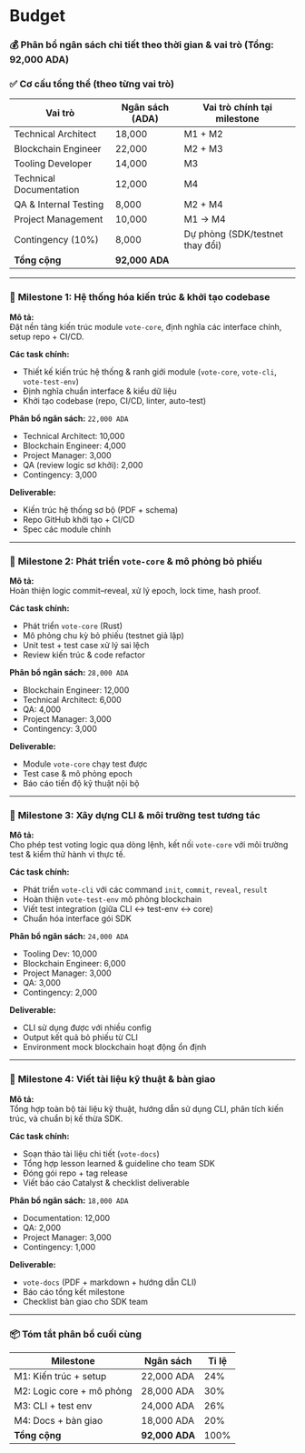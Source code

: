 # Budget

### 💰 **Phân bổ ngân sách chi tiết theo thời gian & vai trò** (Tổng: **92,000 ADA**)

### ✅ **Cơ cấu tổng thể (theo từng vai trò)**

| Vai trò                 | Ngân sách (ADA) | Vai trò chính tại milestone     |
| ----------------------- | --------------- | ------------------------------- |
| Technical Architect     | 18,000          | M1 + M2                         |
| Blockchain Engineer     | 22,000          | M2 + M3                         |
| Tooling Developer       | 14,000          | M3                              |
| Technical Documentation | 12,000          | M4                              |
| QA & Internal Testing   | 8,000           | M2 + M4                         |
| Project Management      | 10,000          | M1 → M4                         |
| Contingency (10%)       | 8,000           | Dự phòng (SDK/testnet thay đổi) |
| **Tổng cộng**           | **92,000 ADA**  |                                 |

***

### 🔹 **Milestone 1: Hệ thống hóa kiến trúc & khởi tạo codebase**

**Mô tả:**\
Đặt nền tảng kiến trúc module `vote-core`, định nghĩa các interface chính, setup repo + CI/CD.

**Các task chính:**

* Thiết kế kiến trúc hệ thống & ranh giới module (`vote-core`, `vote-cli`, `vote-test-env`)
* Định nghĩa chuẩn interface & kiểu dữ liệu
* Khởi tạo codebase (repo, CI/CD, linter, auto-test)

**Phân bổ ngân sách:** `22,000 ADA`

* Technical Architect: 10,000
* Blockchain Engineer: 4,000
* Project Manager: 3,000
* QA (review logic sơ khởi): 2,000
* Contingency: 3,000

**Deliverable:**

* Kiến trúc hệ thống sơ bộ (PDF + schema)
* Repo GitHub khởi tạo + CI/CD
* Spec các module chính

***

### 🔹 **Milestone 2: Phát triển `vote-core` & mô phỏng bỏ phiếu**

**Mô tả:**\
Hoàn thiện logic commit–reveal, xử lý epoch, lock time, hash proof.

**Các task chính:**

* Phát triển `vote-core` (Rust)
* Mô phỏng chu kỳ bỏ phiếu (testnet giả lập)
* Unit test + test case xử lý sai lệch
* Review kiến trúc & code refactor

**Phân bổ ngân sách:** `28,000 ADA`

* Blockchain Engineer: 12,000
* Technical Architect: 6,000
* QA: 4,000
* Project Manager: 3,000
* Contingency: 3,000

**Deliverable:**

* Module `vote-core` chạy test được
* Test case & mô phỏng epoch
* Báo cáo tiến độ kỹ thuật nội bộ

***

### 🔹 **Milestone 3: Xây dựng CLI & môi trường test tương tác**

**Mô tả:**\
Cho phép test voting logic qua dòng lệnh, kết nối `vote-core` với môi trường test & kiểm thử hành vi thực tế.

**Các task chính:**

* Phát triển `vote-cli` với các command `init`, `commit`, `reveal`, `result`
* Hoàn thiện `vote-test-env` mô phỏng blockchain
* Viết test integration (giữa CLI ↔ test-env ↔ core)
* Chuẩn hóa interface gói SDK

**Phân bổ ngân sách:** `24,000 ADA`

* Tooling Dev: 10,000
* Blockchain Engineer: 6,000
* Project Manager: 3,000
* QA: 3,000
* Contingency: 2,000

**Deliverable:**

* CLI sử dụng được với nhiều config
* Output kết quả bỏ phiếu từ CLI
* Environment mock blockchain hoạt động ổn định

***

### 🔹 **Milestone 4: Viết tài liệu kỹ thuật & bàn giao**

**Mô tả:**\
Tổng hợp toàn bộ tài liệu kỹ thuật, hướng dẫn sử dụng CLI, phân tích kiến trúc, và chuẩn bị kế thừa SDK.

**Các task chính:**

* Soạn thảo tài liệu chi tiết (`vote-docs`)
* Tổng hợp lesson learned & guideline cho team SDK
* Đóng gói repo + tag release
* Viết báo cáo Catalyst & checklist deliverable

**Phân bổ ngân sách:** `18,000 ADA`

* Documentation: 12,000
* QA: 2,000
* Project Manager: 3,000
* Contingency: 1,000

**Deliverable:**

* `vote-docs` (PDF + markdown + hướng dẫn CLI)
* Báo cáo tổng kết milestone
* Checklist bàn giao cho SDK team

***

### 📦 **Tóm tắt phân bổ cuối cùng**

| Milestone                 | Ngân sách      | Tỉ lệ |
| ------------------------- | -------------- | ----- |
| M1: Kiến trúc + setup     | 22,000 ADA     | 24%   |
| M2: Logic core + mô phỏng | 28,000 ADA     | 30%   |
| M3: CLI + test env        | 24,000 ADA     | 26%   |
| M4: Docs + bàn giao       | 18,000 ADA     | 20%   |
| **Tổng cộng**             | **92,000 ADA** | 100%  |
